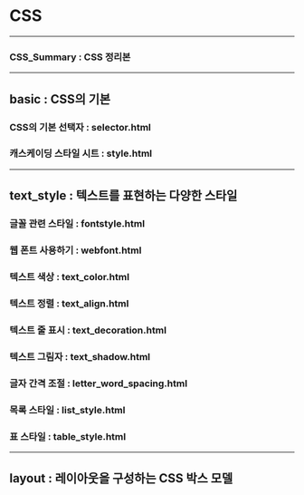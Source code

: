 # CSS
---
### CSS_Summary : CSS 정리본
---
## basic : CSS의 기본
### CSS의 기본 선택자 : selector.html
### 캐스케이딩 스타일 시트 : style.html
---
## text_style : 텍스트를 표현하는 다양한 스타일
### 글꼴 관련 스타일 : fontstyle.html
### 웹 폰트 사용하기 : webfont.html
### 텍스트 색상 : text_color.html
### 텍스트 정렬 : text_align.html
### 텍스트 줄 표시 : text_decoration.html
### 텍스트 그림자 : text_shadow.html
### 글자 간격 조절 : letter_word_spacing.html
### 목록 스타일 : list_style.html
### 표 스타일 : table_style.html
---
## layout : 레이아웃을 구성하는 CSS 박스 모델
